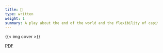 ```yaml
---
title: 🦕
type: written
weight: 1
summary: A play about the end of the world and the flexibility of capitalism.
---
```

{{< img cover >}}

[PDF](/pdfs/dinofuel.pdf)
